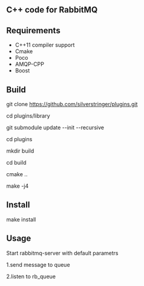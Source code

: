 ## C++ code for RabbitMQ
## Requirements
  
- C++11 compiler support
- Cmake 
- Poco
- AMQP-CPP 
- Boost

## Build
  git clone https://github.com/silverstringer/plugins.git

  cd plugins/library

  git submodule update --init --recursive

  cd plugins

  mkdir build 

  cd build 

  cmake .. 

  make -j4 
  
## Install
  make install
  
## Usage
Start rabbitmq-server with default parametrs

1.send message to queue 

2.listen to rb_queue
